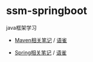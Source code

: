 # ssm-springboot
java框架学习

- [Maven相关笔记](https://github.com/Nate-yu/ssm-springboot/blob/main/Notes/Maven.md) / [语雀](https://www.yuque.com/abiny/java/rlr6mmga56rqrflc)

- [Spring相关笔记](https://github.com/Nate-yu/ssm-springboot/blob/main/Notes/Spring.md) / [语雀](https://www.yuque.com/abiny/java/fsge8ad9mdmlx7g6)
